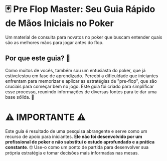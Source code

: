 # 🃏 Pre Flop Master: Seu Guia Rápido de Mãos Iniciais no Poker

Um material de consulta para novatos no poker que buscam entender quais são as melhores mãos para jogar antes do flop.

## Por que este guia? 🤔

Como muitos de vocês, também sou um entusiasta do poker, que já estive/estou em fase de aprendizado. Percebi a dificuldade que iniciantes enfrentam para memorizar e aplicar as estratégias de "pre-flop", que são cruciais para começar bem no jogo. Este guia foi criado para simplificar esse processo, reunindo informações de diversas fontes para te dar uma base sólida. 💪

# ⚠️ IMPORTANTE ⚠️

Este guia é resultado de uma pesquisa abrangente e serve como um recurso de apoio para iniciantes. **Ele não foi desenvolvido por um profissional de poker e não substitui o estudo aprofundado e a prática constante**. 🤓 Use-o como um ponto de partida para desenvolver sua própria estratégia e tomar decisões mais informadas nas mesas.
